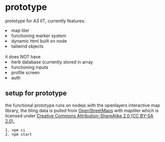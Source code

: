 # prototype
prototype for A3 IIT, currently features:
<br>

<li>map tiler</li>
<li>functioning marker system</li>
<li>dynamic html built on node</li>
<li>tailwind objects</li>
<br>
it does NOT have
<li>herb database (currently stored in array</li>
<li>functioning inputs</li>
<li>profile screen</li>
<li>auth</li>

## setup for prototype
the functional prototype runs on nodejs with the openlayers interactive map library, the tiling data is pulled from <a href="https://www.openstreetmap.org/copyright">OpenStreetMaps</a> with maptiler which is licensed under <a href="https://creativecommons.org/licenses/by-sa/2.0/">Creative Commons Attribution-ShareAlike 2.0 (CC BY-SA 2.0).</a>
```
1. npm ci
2. npm start
```